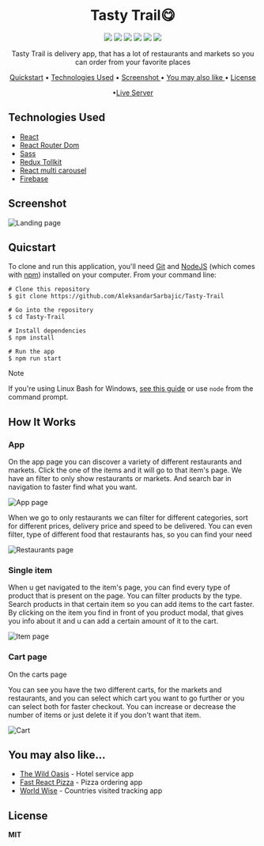 <h1 align="center">Tasty Trail😋 </h1>

<div align="center">
<img src="https://img.shields.io/npm/v/npm.svg?logo=npm"/>
<img src="https://img.shields.io/badge/react-v18.2.0-blue?logo=react"/>
<img src="https://img.shields.io/badge/redux/toolkit-v1.9.5-purple?logo=redux"/>
<img src="https://img.shields.io/badge/reactrouterdom-v6.14.2-red?logo=reactrouter"/>
<img src="https://img.shields.io/badge/sass-v1.62.1-pink?logo=sass"/>
<img src="https://img.shields.io/badge/firebase-v10.4.0-orange?logo=firebase"/>
</div>  


<p align="center">Tasty Trail is delivery app, that has a lot of restaurants and markets so you can order from your favorite places</p>

<div align="center">
  
<a href="#quicstart" >Quickstart</a> • <a href="#technologies-used" align="center">Technologies Used</a> •  <a href="#screenshot" align="center"> Screenshot </a> • <a href="#you-may-also-like" align="center"> You may also like  </a> •  <a href="#license" align="center"> License  </a> 

•<a href="https://tasty-trial.netlify.app/" align="Center">Live Server</a>

</div>

## Technologies Used

  - [React](https://react.dev/)
  - [React Router Dom](https://reactrouter.com/en/main)
  - [Sass](https://sass-lang.com/)
  - [Redux Tollkit](https://redux-toolkit.js.org/)
  - [React multi carousel](https://github.com/YIZHUANG/react-multi-carousel)
  - [Firebase](https://firebase.google.com/)


## Screenshot

![Landing page](https://github.com/AleksandarSarbajic/Tasty-Trail/assets/114814838/8b470744-2447-4dde-a00e-5e3426b56e33)


## Quicstart

To clone and run this application, you'll need [Git](https://git-scm.com/) and [NodeJS](https://nodejs.org/en) (which comes with [npm](https://www.npmjs.com/)) installed on your computer. From your command line:

```
# Clone this repository 
$ git clone https://github.com/AleksandarSarbajic/Tasty-Trail

# Go into the repository
$ cd Tasty-Trail

# Install dependencies
$ npm install

# Run the app
$ npm run start
```

> [!NOTE]  
> If you're using Linux Bash for Windows, [see this guide](https://www.howtogeek.com/261575/how-to-run-graphical-linux-desktop-applications-from-windows-10s-bash-shell/) or use `node` from the command prompt.


## How It Works

### App

On the app page you can discover a variety of different restaurants and markets.
Click the one of the items and it will go to that item's page.
We have an filter to only show restaurants or markets.
And search bar in navigation to faster find what you want.

![App page](https://github.com/AleksandarSarbajic/Tasty-Trail/assets/114814838/3037bb82-eb64-46cb-a4bd-35ffb1e9ec9c)

When we go to only restaurants we can filter for different categories, sort for different prices, delivery price and speed to be delivered.
You can even filter, type of different food that restaurants has, so you can find your need

![Restaurants page](https://github.com/AleksandarSarbajic/Tasty-Trail/assets/114814838/b25b0c2c-c002-4079-8f28-5f46c75bf947)

### Single item

When u get navigated to the item's page, you can find every type of product that is present on the page.
You can filter products by the type.
Search products in that certain item so you can add items to the cart faster. 
By clicking on the item you find in front of you product modal, that gives you info about it and u can add a certain amount of it to the cart.

![Item page](https://github.com/AleksandarSarbajic/Tasty-Trail/assets/114814838/fd383811-0bbe-4fe9-9d2c-d2b8281cbceb)

### Cart page

On the carts page

You can see you have the two different carts, for the markets and restaurants, and you can select which cart you want to go further or you can select both for faster checkout.
You can increase or decrease the number of items or just delete it if you don't want that item.


![Cart](https://github.com/AleksandarSarbajic/Tasty-Trail/assets/114814838/006a2e59-a745-420a-87e7-09d4cba4d19c)


## You may also like...


- [The Wild Oasis](https://github.com/AleksandarSarbajic/Tasty-Trail) - Hotel service app
- [Fast React Pizza](https://github.com/AleksandarSarbajic/fast-react-pizza) - Pizza ordering app
- [World Wise](https://github.com/AleksandarSarbajic/WorldWise) - Countries visited tracking app

## License

**MIT**
